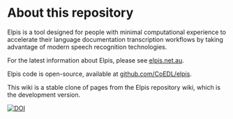 # About this repository

Elpis is a tool designed for people with minimal computational experience to accelerate their language documentation transcription workflows by taking advantage of modern speech recognition technologies.

For the latest information about Elpis, please see [elpis.net.au](https://www.elpis.net.au).

Elpis code is open-source, available at [github.com/CoEDL/elpis](https://github.com/CoEDL/elpis).

This wiki is a stable clone of pages from the Elpis repository wiki, which is the development version.

[![DOI](https://zenodo.org/badge/DOI/10.5281/zenodo.3403419.svg)](https://doi.org/10.5281/zenodo.3403419)
